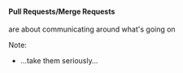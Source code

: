 #### Pull Requests/Merge Requests

are about communicating around what's going on

Note:

- …take them seriously…
